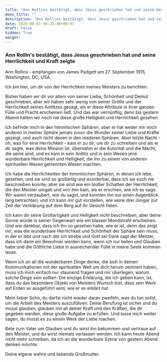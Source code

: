 ```yaml
---
title: "Ann Rollins bestätigt, dass Jesus geschrieben hat und seine Herrlichkeit und Kraft zeigte"
menu_title: ""
description: "Ann Rollins bestätigt, dass Jesus geschrieben hat und seine Herrlichkeit und Kraft zeigte"
date: 2020-08-01 06:25:48+00:97
draft: False
hidden: True
weight:
---
```

### Ann Rollin's bestätigt, dass Jesus geschrieben hat und seine Herrlichkeit und Kraft zeigte

Ann Rollins - empfangen von James Padgett am 27. September 1915, Washington, DC, USA.

Ich bin hier, um dir von der Herrlichkeit meines Meisters zu berichten.

Bisher haben wir dir vor allem von seiner Liebe, Schönheit und Demut geschrieben, aber wir haben sehr wenig von seiner Größe und der Herrlichkeit seines Antlitzes gesagt, als er diese Attribute in ihrer ganzen Fülle und Pracht erscheinen ließ. Und das war vernünftig, denn bis gestern Abend hatten wir noch nie diese große Helligkeit und Herrlichkeit gesehen.

Ich befinde mich in den himmlischen Sphären, aber er hat weder mir noch anderen in meiner Sphäre jemals zuvor die Wunder seiner Liebe und Kräfte gezeigt, und auch nicht denen in den niederen Sphären. Aber letzte Nacht - oh, was für eine Herrlichkeit - kam er zu dir, um dir zu schreiben und als er dir sagte, was deine Mission ist, übernahm er die Autorität und die Macht, die seine sind, und es kam in sein Antlitz und in sein Wesen jene wunderbare Herrlichkeit und Helligkeit, die ihn zu einem von anderen spirituellen Wesen getrennten Wesen machten.

Ich habe die Herrlichkeiten der himmlischen Sphären, in denen ich lebe, gesehen, und sie sind so großartig und wunderbar, dass ich sie euch nie beschreiben konnte; aber sie sind wie ein bloßer Schatten der Herrlichkeit, die den Meister umgab und von ihm kam, als er erschien, wie ich es sage. Wir waren verzaubert, wie du sagst, und konnten ihn nur einen Augenblick lang betrachten; und ich kann mir gut vorstellen, wie seine drei Jünger zur Zeit der Verklärung auf dem Berg auf ihr Gesicht fielen.

Ich kann dir seine Großartigkeit und Helligkeit nicht beschreiben, aber deine Sonne würde in seiner Gegenwart wie ein blasser Mondstrahl erscheinen. Und wie dankbar, dass ich ihn so gesehen habe, wie er ist, denn das zeigt mir, was die wunderbare Herrlichkeit und Schönheit der Sphäre sein muss, in der er lebt und nach der ich strebe und Gott sei Dank sagt der Meister, dass ich darin ein Bewohner werden kann, wenn ich nur beten und Glauben habe und die Göttliche Liebe in ausreichender Fülle in meine Seele kommen lasse.

Wenn ich an all die wunderbaren Dinge denke, die sich in deinen Kommunikationen mit der spirituellen Welt um dich herum zentriert haben, muss ich mich einfach nur staunend fragen und mir überlegen, warum solche Dinge sein sollten. Die einzige Erklärung, die ich geben kann, ist, dass du das besondere Objekt von Meisters Wunsch bist, dass sein Werk auf Erden so ausgeführt wird, wie er es erklärt hat.

Mein lieber Sohn, du darfst nicht wieder daran zweifeln, was du tun sollst, um die Arbeit des Meisters auszuführen. Deine Berufung ist sicher und du musst glauben, glauben mit all deiner Kraft und den Kräften, die dir gegeben werden, diese große Aufgabe zu erfüllen. Und lasse mich weiter sagen, du musst es zu einem Werk der Liebe machen.

Bete zum Vater um Glauben und du wirst ihn bekommen und vertraue auf den Meister, und du wirst niemals verlassen werden. Ich kann heute Abend nicht mehr schreiben, da ich an die wunderbare Szene von gestern Abend denken möchte.

Deine eigene wahre und liebende Großmutter.
